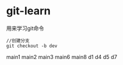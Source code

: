 # git-learn
用来学习git命令

```
//创建分支
git checkout -b dev
```

main1
main2
main3
main6
main8
d1
d4
d5
d7